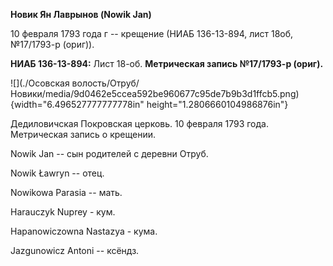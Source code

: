 **Новик Ян Лаврынов (Nowik Jan)**

10 февраля 1793 года г -- крещение (НИАБ 136-13-894, лист 18об,
№17/1793-р (ориг)).

**НИАБ 136-13-894:** Лист 18-об. **Метрическая запись №17/1793-р
(ориг).**

![](./Осовская волость/Отруб/Новики/media/9d0462e5ccea592be960677c95de7b9b3d1ffcb5.png){width="6.496527777777778in"
height="1.2806660104986876in"}

Дедиловичская Покровская церковь. 10 февраля 1793 года. Метрическая
запись о крещении.

Nowik Jan -- сын родителей с деревни Отруб.

Nowik Ławryn -- отец.

Nowikowa Parasia -- мать.

Harauczyk Nuprey - кум.

Hapanowiczowna Nastazya - кума.

Jazgunowicz Antoni -- ксёндз.
